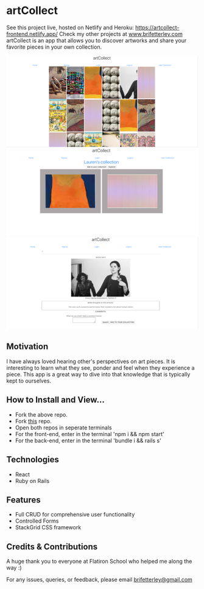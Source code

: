 # artCollect
<!-- A little info about your project and/ or overview that explains what the project is about. -->
See this project live, hosted on Netlify and Heroku: https://artcollect-frontend.netlify.app/
Check my other projects at www.brifetterley.com
artCollect is an app that allows you to discover artworks and share your favorite pieces in your own collection.

![image](https://github.com/bnfetterley/artCollect_frontend/blob/master/src/images/Home_Page.png)
![image](https://github.com/bnfetterley/artCollect_frontend/blob/master/src/images/User_Collection.png)
![image](https://github.com/bnfetterley/artCollect_frontend/blob/master/src/images/Show_Page.png)

## Motivation
<!-- A short description of the motivation behind the creation and maintenance of the project. This should explain why the project exists. -->
I have always loved hearing other's perspectives on art pieces. It is interesting to learn what they see, ponder and feel when they experience a piece. This app is a great way to dive into that knowledge that is typically kept to ourselves.


## How to Install and View...
*  Fork the above repo.
*  Fork [this](https://github.com/bnfetterley/artCollect) repo. 
*  Open both repos in seperate terminals
*  For the front-end, enter in the terminal 'npm i && npm start'
*  For the back-end, enter in the terminal 'bundle i && rails s'

## Technologies
* React
* Ruby on Rails

## Features
- Full CRUD for comprehensive user functionality
- Controlled Forms
- StackGrid CSS framework

## Credits & Contributions
A huge thank you to everyone at Flatiron School who helped me along the way :)

For any issues, queries, or feedback, please email brifetterley@gmail.com


